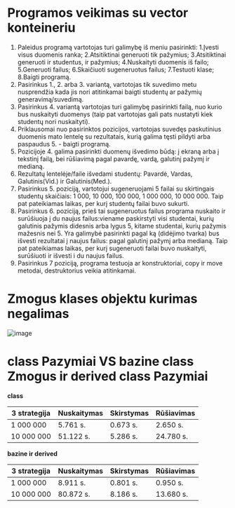 # Programos veikimas su vector konteineriu
1. Paleidus programą vartotojas turi galimybę iš meniu pasirinkti: 1.Įvesti visus duomenis ranka; 2.Atsitiktinai generuoti tik pažymius; 3.Atsitiktinai generuoti ir studentus, ir pažymius; 4.Nuskaityti duomenis iš failo; 5.Generuoti failus; 6.Skaičiuoti sugeneruotus failus; 7.Testuoti klase; 8.Baigti programą.
2. Pasirinkus 1., 2. arba 3. variantą, vartotojas tik suvedimo metu nusprendžia kada jis nori atitinkamai baigti studentų ar pažymių generavimą/suvedimą.
3. Pasirinkus 4. variantą vartotojas turi galimybę pasirinkti failą, nuo kurio bus nuskaityti duomenys (taip pat vartotojas gali pats nustatyti kiek studentų nori nuskaityti).
4. Priklausomai nuo pasirinktos pozicijos, vartotojas suvedęs paskutinius duomenis mato lentelę su rezultatais, kurią galima tęsti pildyti arba paspaudus 5. - baigti programą.
5. Pozicijoje 4. galima pasirinkti duomenų išvedimo būdą: į ekraną arba į tekstinį failą, bei rūšiavimą pagal pavardę, vardą, galutinį pažymį ir medianą.
6. Rezultatų lentelėje/faile išvedami studentų: Pavardė, Vardas, Galutinis(Vid.) ir Galutinis(Med.).
7. Pasirinkus 5. poziciją, vartotojui sugeneruojami 5 failai su skirtingais studentų skaičiais: 1 000, 10 000, 100 000, 1 000 000, 10 000 000. Taip pat pateikiamas laikas, per kurį studentų failai buvo sukurti.
8. Pasirinkus 6. poziciją, prieš tai sugeneruotus failus programa nuskaito ir surūšiuoja į du naujus failus:viename paskirstyti visi studentai, kurių galutinis pažymis didesnis arba lygus 5, kitame studentai, kurių pažymis mažesnis nei 5. Yra galimybė pasirinkti pagal ką (didėjimo tvarka) bus išvesti rezultatai į naujus failus: pagal galutinį pažymį arba medianą. Taip pat pateikiamas laikas, per kurį sugeneruoti failai buvo nuskaityti, surūšiuoti ir išvesti i du naujus failus.
9. Pasirinkus 7 poziciją, programa testuoja ar konstruktoriai, copy ir move metodai, destruktorius veikia atitinkamai.


# Zmogus klases objektu kurimas negalimas

![image](https://github.com/paulynaa/Darbas2/assets/147087833/005e966a-789f-4409-8747-d96442a90b68)

# class Pazymiai VS bazine class Zmogus ir derived class Pazymiai

 __class__
 
|3 strategija|Nuskaitymas|Skirstymas|Rūšiavimas|
|---|-----|-----------|------------------|
|1 000 000| 5.761 s.| 0.673 s.| 2.650 s.|
|10 000 000| 51.122 s.| 5.286 s.| 24.780 s.|


 __bazine ir derived__

|3 strategija|Nuskaitymas|Skirstymas|Rūšiavimas|
|---|-----|-----------|------------------|
|1 000 000| 8.911 s.| 0.801 s.| 0.950 s.|
|10 000 000| 80.872 s.| 8.186 s.| 13.680 s.|
